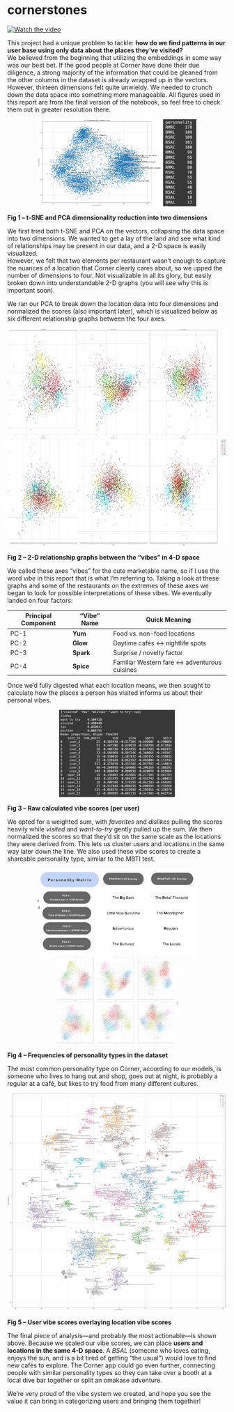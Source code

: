 # cornerstones

[![Watch the video](https://img.youtube.com/vi/OhO3-RLJv2k/hqdefault.jpg)](https://www.youtube.com/watch?v=OhO3-RLJv2k)

This project had a unique problem to tackle: **how do we find patterns in our user base using only data about the places they’ve visited?**  
We believed from the beginning that utilizing the embeddings in some way was our best bet. If the good people at Corner have done their due diligence, a strong majority of the information that could be gleaned from the other columns in the dataset is already wrapped up in the vectors. However, thirteen dimensions felt quite unwieldy. We needed to crunch down the data space into something more manageable. All figures used in this report are from the final version of the notebook, so feel free to check them out in greater resolution there.

<p align="center">
  <img src="/images/image1.png" height="200" alt="tSNE reduction">
  <img src="/images/image2.png" height="200" alt="PCA reduction">
</p>

**Fig 1 – t-SNE and PCA dimensionality reduction into two dimensions**

We first tried both t-SNE and PCA on the vectors, collapsing the data space into two dimensions. We wanted to get a lay of the land and see what kind of relationships may be present in our data, and a 2-D space is easily visualized.  
However, we felt that two elements per restaurant wasn’t enough to capture the nuances of a location that Corner clearly cares about, so we upped the number of dimensions to four. Not visualizable in all its glory, but easily broken down into understandable 2-D graphs (you will see why this is important soon).

We ran our PCA to break down the location data into four dimensions and normalized the scores (also important later), which is visualized below as six different relationship graphs between the four axes.

<p align="center">
  <img src="/images/image3.png" height="500" alt="Four-dim relationship graphs">
</p>

**Fig 2 – 2-D relationship graphs between the “vibes” in 4-D space**

We called these axes “vibes” for the cute marketable name, so if I use the word *vibe* in this report that is what I’m referring to. Taking a look at these graphs and some of the restaurants on the extremes of these axes we began to look for possible interpretations of these vibes. We eventually landed on four factors:

| Principal Component | “Vibe” Name | Quick Meaning |
|---------------------|-------------|---------------|
| PC-1                | **Yum**     | Food vs. non-food locations |
| PC-2                | **Glow**    | Daytime cafés ↔ nightlife spots |
| PC-3                | **Spark**   | Surprise / novelty factor |
| PC-4                | **Spice**   | Familiar Western fare ↔ adventurous cuisines |

Once we’d fully digested what each location means, we then sought to calculate how the places a person has visited informs us about their personal vibes.

<p align="center">
  <img src="/images/image4.png" height="200" alt="Raw calculated vibe scores">
</p>

**Fig 3 – Raw calculated vibe scores (per user)**

We opted for a weighted sum, with *favorites* and *dislikes* pulling the scores heavily while *visited* and *want-to-try* gently pulled up the sum. We then normalized the scores so that they’d sit on the same scale as the locations they were derived from. This lets us cluster users and locations in the same way later down the line. We also used these vibe scores to create a shareable personality type, similar to the MBTI test.

<p align="center">
  <img src="/images/image5.png" height="200" alt="Personality frequency chart 1">
  <img src="/images/image6.png" height="200" alt="Personality frequency chart 2">
</p>

**Fig 4 – Frequencies of personality types in the dataset**

The most common personality type on Corner, according to our models, is someone who lives to hang out and shop, goes out at night, is probably a regular at a café, but likes to try food from many different cultures.

<p align="center">
  <img src="/images/image7.png" height="500" alt="User vibe scores overlay">
</p>

**Fig 5 – User vibe scores overlaying location vibe scores**

The final piece of analysis—and probably the most actionable—is shown above. Because we scaled our vibe scores, we can place **users and locations in the same 4-D space**. A *BSAL* (someone who loves eating, enjoys the sun, and is a bit tired of getting “the usual”) would love to find new cafés to explore. The Corner app could go even further, connecting people with similar personality types so they can take over a booth at a local dive bar together or split an omakase adventure.

We’re very proud of the vibe system we created, and hope you see the value it can bring in categorizing users and bringing them together!
